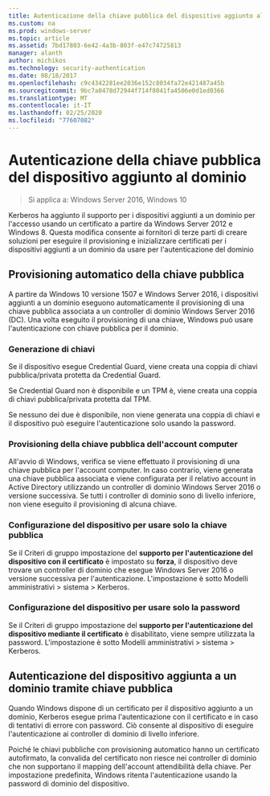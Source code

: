 ```yaml
---
title: Autenticazione della chiave pubblica del dispositivo aggiunto al dominio
ms.custom: na
ms.prod: windows-server
ms.topic: article
ms.assetid: 7bd17803-6e42-4a3b-803f-e47c74725813
manager: alanth
author: michikos
ms.technology: security-authentication
ms.date: 08/18/2017
ms.openlocfilehash: c9c4342281ee2036e152c8034fa72e421487a45b
ms.sourcegitcommit: 9bc7a0478d72944f714f8041fa4506e0d1ed0366
ms.translationtype: MT
ms.contentlocale: it-IT
ms.lasthandoff: 02/25/2020
ms.locfileid: "77607082"
---
```

# <a name="domain-joined-device-public-key-authentication"></a>Autenticazione della chiave pubblica del dispositivo aggiunto al dominio

>Si applica a: Windows Server 2016, Windows 10

Kerberos ha aggiunto il supporto per i dispositivi aggiunti a un dominio per l'accesso usando un certificato a partire da Windows Server 2012 e Windows 8. Questa modifica consente ai fornitori di terze parti di creare soluzioni per eseguire il provisioning e inizializzare certificati per i dispositivi aggiunti a un dominio da usare per l'autenticazione del dominio 

## <a name="automatic-public-key-provisioning"></a>Provisioning automatico della chiave pubblica

A partire da Windows 10 versione 1507 e Windows Server 2016, i dispositivi aggiunti a un dominio eseguono automaticamente il provisioning di una chiave pubblica associata a un controller di dominio Windows Server 2016 (DC). Una volta eseguito il provisioning di una chiave, Windows può usare l'autenticazione con chiave pubblica per il dominio.

### <a name="key-generation"></a>Generazione di chiavi
Se il dispositivo esegue Credential Guard, viene creata una coppia di chiavi pubblica/privata protetta da Credential Guard. 

Se Credential Guard non è disponibile e un TPM è, viene creata una coppia di chiavi pubblica/privata protetta dal TPM. 

Se nessuno dei due è disponibile, non viene generata una coppia di chiavi e il dispositivo può eseguire l'autenticazione solo usando la password.

### <a name="provisioning-computer-account-public-key"></a>Provisioning della chiave pubblica dell'account computer
All'avvio di Windows, verifica se viene effettuato il provisioning di una chiave pubblica per l'account computer. In caso contrario, viene generata una chiave pubblica associata e viene configurata per il relativo account in Active Directory utilizzando un controller di dominio Windows Server 2016 o versione successiva. Se tutti i controller di dominio sono di livello inferiore, non viene eseguito il provisioning di alcuna chiave.

### <a name="configuring-device-to-only-use-public-key"></a>Configurazione del dispositivo per usare solo la chiave pubblica
Se il Criteri di gruppo impostazione del **supporto per l'autenticazione del dispositivo con il certificato** è impostato su **forza**, il dispositivo deve trovare un controller di dominio che esegue Windows Server 2016 o versione successiva per l'autenticazione. L'impostazione è sotto Modelli amministrativi > sistema > Kerberos.

### <a name="configuring-device-to-only-use-password"></a>Configurazione del dispositivo per usare solo la password
Se il Criteri di gruppo impostazione del **supporto per l'autenticazione del dispositivo mediante il certificato** è disabilitato, viene sempre utilizzata la password. L'impostazione è sotto Modelli amministrativi > sistema > Kerberos.

## <a name="domain-joined-device-authentication-using-public-key"></a>Autenticazione del dispositivo aggiunta a un dominio tramite chiave pubblica
Quando Windows dispone di un certificato per il dispositivo aggiunto a un dominio, Kerberos esegue prima l'autenticazione con il certificato e in caso di tentativi di errore con password. Ciò consente al dispositivo di eseguire l'autenticazione ai controller di dominio di livello inferiore.

Poiché le chiavi pubbliche con provisioning automatico hanno un certificato autofirmato, la convalida del certificato non riesce nei controller di dominio che non supportano il mapping dell'account attendibilità della chiave. Per impostazione predefinita, Windows ritenta l'autenticazione usando la password di dominio del dispositivo.


